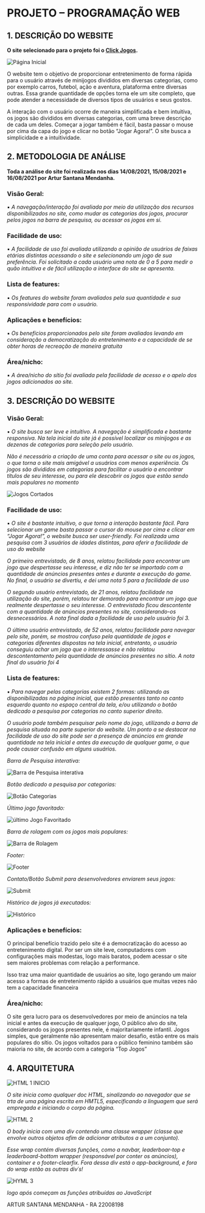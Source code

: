 # **PROJETO – PROGRAMAÇÃO WEB**

## **1. DESCRIÇÃO DO WEBSITE**



**O site selecionado para o projeto foi o [Click Jogos](https://www.clickjogos.com.br/).**

![Página Inicial](https://user-images.githubusercontent.com/83186864/129992729-34ba3060-97da-42cc-9cbc-db22a3ad0ae3.png)


O website tem o objetivo de proporcionar entretenimento de forma rápida para o usuário através de minijogos divididos em diversas categorias, como por exemplo carros, futebol, ação e aventura, plataforma entre diversas outras. Essa grande quantidade de opções torna ele um site completo, que pode atender a necessidade de diversos tipos de usuários e seus gostos.

A interação com o usuário ocorre de maneira simplificada e bem intuitiva, os jogos são divididos em diversas categorias, com uma breve descrição de cada um deles. Começar a jogar também é fácil, basta passar o mouse por cima da capa do jogo e clicar no botão “Jogar Agora!”. O site busca a simplicidade e a intuitividade.
 
## **2. METODOLOGIA DE ANÁLISE**

**Toda a análise do site foi realizada nos dias 14/08/2021, 15/08/2021 e 16/08/2021 por Artur Santana Mendanha.**

### **Visão Geral:**	
 
 ▪ *A navegação/interação foi avaliada por meio da utilização dos recursos disponibilizados no site, como mudar as categorias dos jogos, procurar pelos jogos na barra de pesquisa, ou acessar os jogos em si.*

### **Facilidade de uso:**
 
 ▪ *A facilidade de uso foi avaliada utilizando a opinião de usuários de faixas etárias distintas acessando o site e selecionando um jogo de sua preferência. Foi solicitado a cada usuário uma nota de 0 a 5 para medir o quão intuitiva e de fácil utilização a interface do site se apresenta.*

### **Lista de features:**
 
 ▪ *Os features do website foram avaliados pela sua quantidade e sua responsividade para com o usuário.*

### **Aplicações e benefícios:**
 
 ▪ *Os benefícios proporcionados pelo site foram avaliados levando em consideração a democratização do entretenimento e a capacidade de se obter horas de recreação de maneira gratuita*

### **Área/nicho:**
 
 ▪ *A área/nicho do sítio foi avaliada pela facilidade de acesso e o apelo dos jogos adicionados ao site.*
 
## **3. DESCRIÇÃO DO WEBSITE**

### **Visão Geral:**  

▪ *O site busca ser leve e intuitivo. A navegação é simplificada e bastante responsiva. Na tela inicial do site já é possível localizar os minijogos e as dezenas de categorias para seleção pelo usuário.*

*Não é necessário a criação de uma conta para acessar o site ou os jogos, o que torna o site mais amigável a usuários com menos experiência.
Os jogos são divididos em categorias para facilitar o usuário a encontrar títulos de seu interesse, ou para ele descobrir os jogos que estão sendo mais populares no momento*

![Jogos Cortados](https://user-images.githubusercontent.com/83186864/129992915-a41dd9a3-efc8-45fa-b7cf-1cd45787f858.png)


### **Facilidade de uso:** 

 ▪ *O site é bastante intuitivo, o que torna a interação bastante fácil. Para selecionar um game basta passar o cursor do mouse por cima e clicar em “Jogar Agora!”, o website busca ser user-friendly. Foi realizada uma pesquisa com 3 usuários de idades distintas, para aferir a facilidade de uso do website*
    
*O primeiro entrevistado, de 8 anos, relatou facilidade para encontrar um jogo que despertasse seu interesse, e diz não ter se importado com a quantidade de anúncios presentes antes e durante a execução do game. No final, o usuário se divertiu, e dei uma nota 5 para a facilidade de uso*

*O segundo usuário entrevistado, de 21 anos, relatou facilidade na utilização do site, porém, relatou ter demorado para encontrar um jogo que realmente despertasse o seu interesse. O entrevistado ficou descontente com a quantidade de anúncios presentes no site, considerando-os desnecessários. A nota final dada a facilidade de uso pelo usuário foi 3.*

*O último usuário entrevistado, de 52 anos, relatou facilidade para navegar pelo site, porém, se mostrou confuso pela quantidade de jogos e categorias diferentes dispostas na tela inicial, entretanto, o usuário conseguiu achar um jogo que o interessasse e não relatou descontentamento pela quantidade de anúncios presentes no sítio. A nota final do usuário foi 4*

### **Lista de features:** 

▪ *Para navegar pelas categorias existem 2 formas: utilizando as disponibilizadas na página inicial, que estão presentes tanto no canto esquerdo quanto no espaço central da tela, e/ou utilizando o botão dedicado a pesquisa por categorias no canto superior direito.*

*O usuário pode também pesquisar pelo nome do jogo, utilizando a barra de pesquisa situada na parte superior do website. Um ponto a se destacar na facilidade de uso do site pode ser a presença de anúncios em grande quantidade na tela inicial e antes da execução de qualquer game, o que pode causar confusão em alguns usuários.*


*Barra de Pesquisa interativa:*

![Barra de Pesquisa interativa](https://user-images.githubusercontent.com/83186864/129991584-1bfc08b6-d801-4d10-9ecc-707a41d8be91.png)

*Botão dedicado a pesquisa por categorias:*

![Botão Categorias](https://user-images.githubusercontent.com/83186864/129991994-4cd97f3d-b975-42e5-9204-e6744a216eae.png)

*Último jogo favoritado:*

![último Jogo Favoritado](https://user-images.githubusercontent.com/83186864/129992131-842c2128-8cb7-426c-8490-4eec11f60edc.png)

*Barra de rolagem com os jogos mais populares:*

![Barra de Rolagem](https://user-images.githubusercontent.com/83186864/129992306-3161aba0-311d-4c6c-af5f-1007dd504fa0.png)

*Footer:*

![Footer](https://user-images.githubusercontent.com/83186864/129992398-b82b345a-1da0-4287-ac59-8233f757f426.png)

*Contato/Botão Submit para desenvolvedores enviarem seus jogos:*

![Submit](https://user-images.githubusercontent.com/83186864/129992606-a8451022-fedc-4683-9c03-2ce476b10362.png)

*Histórico de jogos já executados:*

![Histórico](https://user-images.githubusercontent.com/83186864/129992521-d348b162-77d1-4f7a-b6c0-31eeed50930e.png)


### **Aplicações e benefícios:**

  O principal benefício trazido pelo site é a democratização do acesso ao entretenimento digital. Por ser um site leve, computadores com configurações mais modestas, logo mais baratos, podem acessar o site sem maiores problemas com relação a performance.
  
Isso traz uma maior quantidade de usuários ao site, logo gerando um maior acesso a formas de entretenimento rápido a usuários que muitas vezes não tem a capacidade financeira
### **Área/nicho:**

  O site gera lucro para os desenvolvedores por meio de anúncios na tela inicial e antes da execução de qualquer jogo, O público alvo do site, considerando os jogos presentes nele, é majoritariamente infantil.
Jogos simples, que geralmente não apresentam maior desafio, estão entre os mais populares do sítio. Os jogos voltados para o público feminino também são maioria no site, de acordo com a categoria “Top Jogos”

## **4. ARQUITETURA**

![HTML 1 INICIO](https://user-images.githubusercontent.com/83186864/130099605-17c65755-88e0-4813-97ff-35ae360983b4.png)

*O site inicia como qualquer doc HTML, sinalizando ao navegador que se trta de uma página escrita em HMTL5, especificando a linguagem que será empregada e iniciando o corpo da página.*
  
![HTML 2](https://user-images.githubusercontent.com/83186864/130099854-0655532b-71e1-4a90-b48b-cb11ba61d3ef.png)

*O body inicia com uma div contendo uma classe wrapper (classe que envolve outros objetos afim de adicionar atributos a a um conjunto).*

*Esse wrap contém diversas funções, como a navbar, leaderboar-top e leaderboard-bottom wrapper (responsável por conter os anúncios), container e o footer-clearfix. Fora dessa div está o app-background, e fora do wrap estão as outras div´s!*

![HYML 3](https://user-images.githubusercontent.com/83186864/130100064-467faec6-8e3b-40ce-9934-90ec23442dc5.png)

*logo após começam as funções atribuídas ao JavaScript*









ARTUR SANTANA MENDANHA - RA 22008198
 
 
 
 


